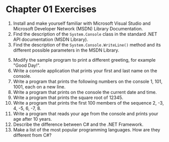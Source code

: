 # Chapter 01 Exercises

1. Install and make yourself familiar with Microsoft Visual Studio and Microsoft Developer Network (MSDN) Library Documentation.
2. Find the description of the `System.Console` class in the standard .NET API documentation (MSDN Library).
3. Find the description of the `System.Console.WriteLine()` method and its different possible parameters in the MSDN Library.
<!-- 4. Compile and execute the sample program from this chapter using the command prompt (the console) and Visual Studio. -->
5. Modify the sample program to print a different greeting, for example "Good Day!".
6. Write a console application that prints your first and last name on the console.
7. Write a program that prints the following numbers on the console 1, 101, 1001, each on a new line.
8. Write a program that prints on the console the current date and time.
9. Write a program that prints the square root of 12345.
10. Write a program that prints the first 100 members of the sequence 2, -3, 4, -5, 6, -7, 8.
11. Write a program that reads your age from the console and prints your age after 10 years.
12. Describe the difference between C# and the .NET Framework.
13. Make a list of the most popular programming languages. How are they different from C#?
<!-- 14. Decompile the example program from exercise 5. -->
